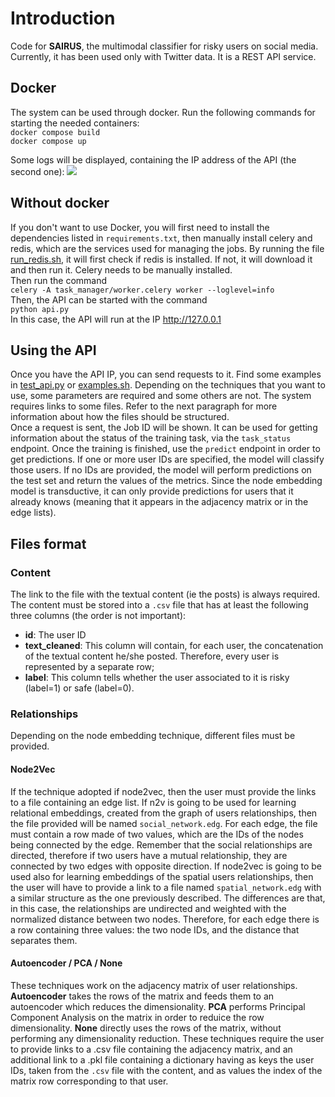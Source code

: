 # Introduction
Code for **SAIRUS**, the multimodal classifier for risky users on social media. Currently, it has been used only with 
Twitter data. It is a REST API service. <br>
## Docker
The system can be used through docker. Run the following commands for starting the needed containers:
<br>
``` docker compose build ```<br>
``` docker compose up ```

Some logs will be displayed, containing the IP address of the API (the second one):
![](img/img.png)
## Without docker
If you don't want to use Docker, you will first need to install the dependencies listed in ```requirements.txt```, then
manually install celery and redis, which are the services used for managing the jobs. By running the file [run_redis.sh](run_redis.sh), 
it will first check if redis is installed. If not, it will download it and then run it. Celery needs to be manually installed.
<br>Then run the command 
<br>
```celery -A task_manager/worker.celery worker --loglevel=info``` <br>
Then, the API can be started with the command <br>
```python api.py```
<br>
In this case, the API will run at the IP http://127.0.0.1

## Using the API
Once you have the API IP, you can send requests to it. Find some examples in [test_api.py](test_api.py) or [examples.sh](examples.sh).
Depending on the techniques that you want to use, some parameters are required and some others are not. The system requires links to
some files. Refer to the next paragraph for more information about how the files should be structured.<br>
Once a request is sent, the Job ID will be shown. It can be used for getting information about the status of the training task,
via the ```task_status``` endpoint. Once the training is finished, use the ```predict``` endpoint in order to get predictions. If one or more user IDs
are specified, the model will classify those users. If no IDs are provided, the model will perform predictions on the test set and return the values
of the metrics. Since the node embedding model is transductive, it can only provide predictions for users that it already knows (meaning that it appears in the 
adjacency matrix or in the edge lists).

## Files format
### Content
The link to the file with the textual content (ie the posts) is always required. The content must be stored into a ```.csv``` file that has at least the following three columns (the order is not important):
* **id**: The user ID
* **text_cleaned**: This column will contain, for each user, the concatenation of the textual content he/she posted. Therefore, every user is represented by a separate row; 
* **label**: This column tells whether the user associated to it is risky (label=1) or safe (label=0).

### Relationships
Depending on the node embedding technique, different files must be provided. 
#### Node2Vec
If the technique adopted if node2vec, then the user must
provide the links to a file containing an edge list. If n2v is going to be used for learning relational embeddings, created from the graph
of users relationships, then the file provided will be named ```social_network.edg```. For each edge, the file must contain a row made
of two values, which are the IDs of the nodes being connected by the edge. Remember that the social relationships are directed, 
therefore if two users have a mutual relationship, they are connected by two edges with opposite direction. If node2vec is going
to be used also for learning embeddings of the spatial users relationships, then the user will have to provide a link to a file named 
```spatial_network.edg``` with a similar structure as the one previously described. The differences are that, in this case, the 
relationships are undirected and weighted with the normalized distance between two nodes. Therefore, for each edge there is a row 
containing three values: the two node IDs, and the distance that separates them.

#### Autoencoder / PCA / None
These techniques work on the adjacency matrix of user relationships. **Autoencoder** takes the rows of the matrix and feeds them
to an autoencoder which reduces the dimensionality. **PCA** performs Principal Component Analysis on the matrix in order to reduice the row
dimensionality. **None** directly uses the rows of the matrix, without performing any dimensionality reduction. These techniques require the user
to provide links to a .csv file containing the adjacency matrix, and an additional link to a .pkl file containing a dictionary having
as keys the user IDs, taken from the ```.csv``` file with the content, and as values the index of the matrix row corresponding to that user.


